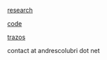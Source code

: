 [research](https://www.sabetilab.org/andres-colubri/)

[code](https://github.com/codeanticode)

[trazos](http://trazos.club/)

contact at andrescolubri dot net 

